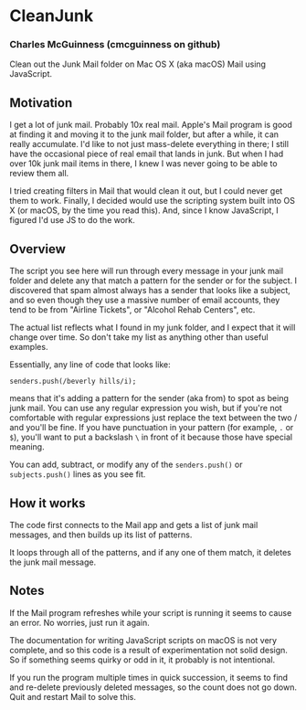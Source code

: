 # CleanJunk
### Charles McGuinness (cmcguinness on github)

Clean out the Junk Mail folder on Mac OS X (aka macOS) Mail using JavaScript.

## Motivation

I get a lot of junk mail.  Probably 10x real mail.  Apple's Mail program is
good at finding it and moving it to the junk mail folder, but after a while,
it can really accumulate.  I'd like to not just mass-delete everything in
there; I still have the occasional piece of real email that lands in
junk.  But when I had over 10k junk mail items in there, I knew I was
never going to be able to review them all.

I tried creating filters in Mail that would clean it out, but I could
never get them to work.  Finally, I decided would use the scripting
system built into OS X (or macOS, by the time you read this).  And,
since I know JavaScript, I figured I'd use JS to do the work.

## Overview

The script you see here will run through every message in your junk
mail folder and delete any that match a pattern for the sender or
for the subject.  I discovered that spam almost always has a sender
that looks like a subject, and so even though they use a massive
number of email accounts, they tend to be from "Airline Tickets", or "Alcohol
Rehab Centers", etc.

The actual list reflects what I found in my junk folder, and I expect that
it will change over time.  So don't take my list as anything other than
useful examples.

Essentially, any line of code that looks like:
```
senders.push(/beverly hills/i);
```
means that it's adding a pattern for the sender (aka from) to spot as
being junk mail.  You can use any regular expression you wish, but
if you're not comfortable with regular expressions just replace
the text between the two / and you'll be fine.  If you have
punctuation in your pattern (for example, `.` or `$`), you'll want to
put a backslash `\` in front of it because those have special meaning.

You can add, subtract, or modify any of the `senders.push()` or `subjects.push()`
lines as you see fit.

## How it works

The code first connects to the Mail app and gets a list of junk mail messages,
and then builds up its list of patterns.

It loops through all of the patterns, and if any one of them match, it deletes
the junk mail message.

## Notes

If the Mail program refreshes while your script is running it seems to
cause an error.  No worries, just run it again.

The documentation for writing JavaScript scripts on macOS is not very complete,
and so this code is a result of experimentation not solid design.  So if
something seems quirky or odd in it, it probably  is not intentional.

If you run the program multiple times in quick succession, it seems to
find and re-delete previously deleted messages, so the count does not go down.
Quit and restart Mail to solve this.
